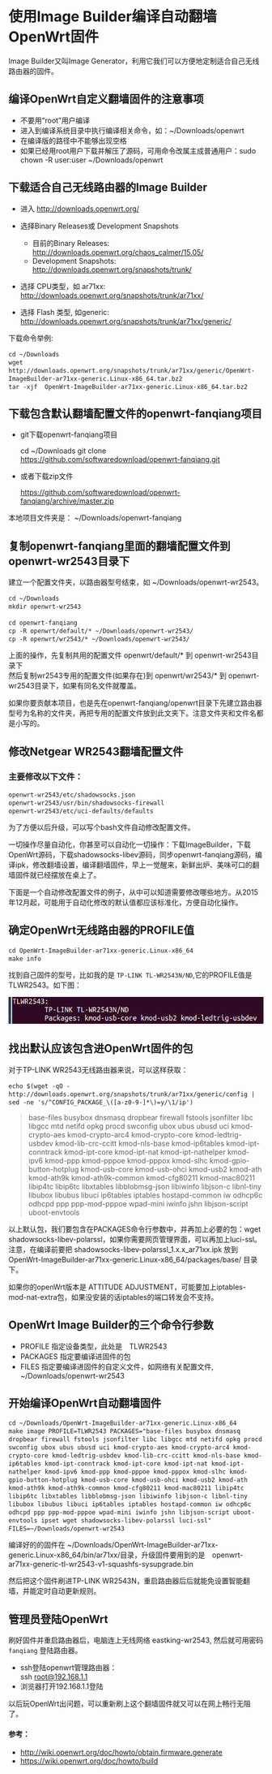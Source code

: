 # 使用Image Builder编译自动翻墙OpenWrt固件

Image Builder又叫Image Generator，利用它我们可以方便地定制适合自己无线路由器的固件。

## 编译OpenWrt自定义翻墙固件的注意事项

* 不要用“root”用户编译
* 进入到编译系统目录中执行编译相关命令，如：~/Downloads/openwrt
* 在编译版的路径中不能够出现空格
* 如果已经用root用户下载并解压了源码，可用命令改属主成普通用户：sudo chown -R user:user ~/Downloads/openwrt

## 下载适合自己无线路由器的Image Builder

* 进入 http://downloads.openwrt.org/

* 选择Binary Releases或 Development Snapshots  
	- 目前的Binary Releases: http://downloads.openwrt.org/chaos_calmer/15.05/
	- Development Snapshots: http://downloads.openwrt.org/snapshots/trunk/

* 选择 CPU类型，如 ar71xx: http://downloads.openwrt.org/snapshots/trunk/ar71xx/

* 选择 Flash 类型, 如generic: http://downloads.openwrt.org/snapshots/trunk/ar71xx/generic/

下载命令举例:

	cd ~/Downloads
	wget http://downloads.openwrt.org/snapshots/trunk/ar71xx/generic/OpenWrt-ImageBuilder-ar71xx-generic.Linux-x86_64.tar.bz2
	tar -xjf  OpenWrt-ImageBuilder-ar71xx-generic.Linux-x86_64.tar.bz2

## 下载包含默认翻墙配置文件的openwrt-fanqiang项目

* git下载openwrt-fanqiang项目

	cd ~/Downloads
	git clone https://github.com/softwaredownload/openwrt-fanqiang.git

* 或者下载zip文件

	https://github.com/softwaredownload/openwrt-fanqiang/archive/master.zip

本地项目文件夹是： ~/Downloads/openwrt-fanqiang

## 复制openwrt-fanqiang里面的翻墙配置文件到openwrt-wr2543目录下

建立一个配置文件夹，以路由器型号结束，如 ~/Downloads/openwrt-wr2543。

	cd ~/Downloads
	mkdir openwrt-wr2543
	
	cd openwrt-fanqiang
	cp -R openwrt/default/* ~/Downloads/openwrt-wr2543/
	cp -R openwrt/wr2543/* ~/Downloads/openwrt-wr2543/
	
上面的操作，先复制共用的配置文件 openwrt/default/* 到 openwrt-wr2543目录下	
然后复制wr2543专用的配置文件(如果存在)到 openwrt/wr2543/* 到 openwrt-wr2543目录下，如果有同名文件就覆盖。

如果你要贡献本项目，也是先在openwrt-fanqiang/openwrt目录下先建立路由器型号为名称的文件夹，再把专用的配置文件放到此文夹下。注意文件夹和文件名都是小写的。

## 修改Netgear WR2543翻墙配置文件

### 主要修改以下文件：

	openwrt-wr2543/etc/shadowsocks.json
	openwrt-wr2543/usr/bin/shadowsocks-firewall
	openwrt-wr2543/etc/uci-defaults/defaults
	
为了方便以后升级，可以写个bash文件自动修改配置文件。

一切操作尽量自动化，你甚至可以自动化一切操作：下载ImageBuilder，下载OpenWrt源码，下载shadowsocks-libev源码，同步openwrt-fanqiang源码，编译ipk，修改翻墙设置，编译翻墙固件，早上一觉醒来，新鲜出炉、美味可口的翻墙固件就已经摆放在桌上了。

下面是一个自动修改配置文件的例子，从中可以知道需要修改哪些地方。从2015年12月起，可能用于自动化修改的默认值都应该标准化，方便自动化操作。

## 确定OpenWrt无线路由器的PROFILE值
	cd OpenWrt-ImageBuilder-ar71xx-generic.Linux-x86_64
	make info

找到自己固件的型号，比如我的是 `TP-LINK TL-WR2543N/ND`,它的PROFILE值是TLWR2543。如下图：

![](images/4.3.image-profile.png)


## 找出默认应该包含进OpenWrt固件的包
对于TP-LINK WR2543无线路由器来说，可以这样获取：
	
	echo $(wget -qO - http://downloads.openwrt.org/snapshots/trunk/ar71xx/generic/config | sed -ne 's/^CONFIG_PACKAGE_\([a-z0-9-]*\)=y/\1/ip')

> base-files busybox dnsmasq dropbear firewall fstools jsonfilter libc libgcc mtd netifd opkg procd swconfig ubox ubus ubusd uci kmod-crypto-aes kmod-crypto-arc4 kmod-crypto-core kmod-ledtrig-usbdev kmod-lib-crc-ccitt kmod-nls-base kmod-ip6tables kmod-ipt-conntrack kmod-ipt-core kmod-ipt-nat kmod-ipt-nathelper kmod-ipv6 kmod-ppp kmod-pppoe kmod-pppox kmod-slhc kmod-gpio-button-hotplug kmod-usb-core kmod-usb-ohci kmod-usb2 kmod-ath kmod-ath9k kmod-ath9k-common kmod-cfg80211 kmod-mac80211 libip4tc libip6tc libxtables libblobmsg-json libiwinfo libjson-c libnl-tiny libubox libubus libuci ip6tables iptables hostapd-common iw odhcp6c odhcpd ppp ppp-mod-pppoe wpad-mini iwinfo jshn libjson-script uboot-envtools

以上默认包，我们要包含在PACKAGES命令行参数中，并再加上必要的包：wget shadowsocks-libev-polarssl，如果你需要网页管理界面，可以再加上luci-ssl。 	注意，在编译前要把 shadowsocks-libev-polarssl_1.x.x_ar71xx.ipk 放到 OpenWrt-ImageBuilder-ar71xx-generic.Linux-x86_64/packages/base/ 目录下。

如果你的openWrt版本是 ATTITUDE ADJUSTMENT，可能要加上iptables-mod-nat-extra包，如果没安装的话iptables的端口转发会不支持。


## OpenWrt Image Builder的三个命令行参数
- PROFILE	指定设备类型，此处是　TLWR2543
- PACKAGES	指定要编译进固件的包
- FILES		指定要编译进固件的自定义文件，如网络有关配置文件, ~/Downloads/openwrt-wr2543

## 开始编译OpenWrt自动翻墙固件
	cd ~/Downloads/OpenWrt-ImageBuilder-ar71xx-generic.Linux-x86_64
	make image PROFILE=TLWR2543 PACKAGES="base-files busybox dnsmasq dropbear firewall fstools jsonfilter libc libgcc mtd netifd opkg procd swconfig ubox ubus ubusd uci kmod-crypto-aes kmod-crypto-arc4 kmod-crypto-core kmod-ledtrig-usbdev kmod-lib-crc-ccitt kmod-nls-base kmod-ip6tables kmod-ipt-conntrack kmod-ipt-core kmod-ipt-nat kmod-ipt-nathelper kmod-ipv6 kmod-ppp kmod-pppoe kmod-pppox kmod-slhc kmod-gpio-button-hotplug kmod-usb-core kmod-usb-ohci kmod-usb2 kmod-ath kmod-ath9k kmod-ath9k-common kmod-cfg80211 kmod-mac80211 libip4tc libip6tc libxtables libblobmsg-json libiwinfo libjson-c libnl-tiny libubox libubus libuci ip6tables iptables hostapd-common iw odhcp6c odhcpd ppp ppp-mod-pppoe wpad-mini iwinfo jshn libjson-script uboot-envtools ipset wget shadowsocks-libev-polarssl luci-ssl" FILES=~/Downloads/openwrt-wr2543

编译好的的固件在 ~/Downloads/OpenWrt-ImageBuilder-ar71xx-generic.Linux-x86_64/bin/ar71xx/目录，升级固件要用到的是　openwrt-ar71xx-generic-tl-wr2543-v1-squashfs-sysupgrade.bin

然后把这个固件刷进TP-LINK WR2543N，重启路由器后后就能免设置智能翻墙，并能定时自动更新规则。

## 管理员登陆OpenWrt

刷好固件并重启路由器后，电脑连上无线网络 eastking-wr2543, 然后就可用密码`fanqiang` 登陆路由器。

- ssh登陆openwrt管理路由器：  
		ssh root@192.168.1.1
- 浏览器打开192.168.1.1登陆


以后玩OpenWrt出问题，可以重新刷上这个翻墙固件就又可以在网上畅行无阻了。


#### 参考：
- http://wiki.openwrt.org/doc/howto/obtain.firmware.generate
- https://wiki.openwrt.org/doc/howto/build
